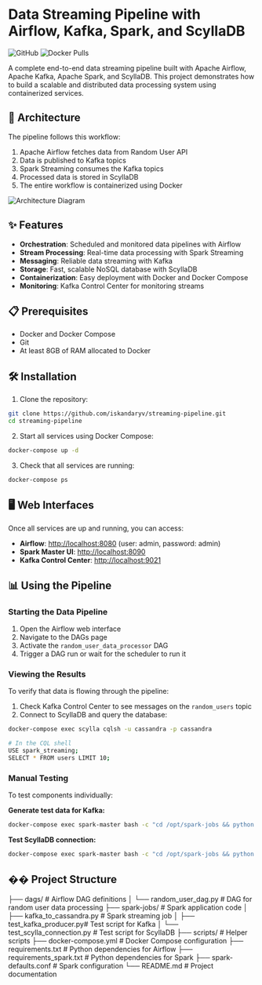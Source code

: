 # Data Streaming Pipeline with Airflow, Kafka, Spark, and ScyllaDB

![GitHub](https://img.shields.io/github/license/iskandaryv/streaming-pipeline)
![Docker Pulls](https://img.shields.io/docker/pulls/iskandaryv/streaming-pipeline)

A complete end-to-end data streaming pipeline built with Apache Airflow, Apache Kafka, Apache Spark, and ScyllaDB. This project demonstrates how to build a scalable and distributed data processing system using containerized services.

## 🚀 Architecture

The pipeline follows this workflow:
1. Apache Airflow fetches data from Random User API
2. Data is published to Kafka topics
3. Spark Streaming consumes the Kafka topics
4. Processed data is stored in ScyllaDB
5. The entire workflow is containerized using Docker

![Architecture Diagram](https://your-repo-url/architecture-diagram.png)

## ✨ Features

- **Orchestration**: Scheduled and monitored data pipelines with Airflow
- **Stream Processing**: Real-time data processing with Spark Streaming
- **Messaging**: Reliable data streaming with Kafka
- **Storage**: Fast, scalable NoSQL database with ScyllaDB
- **Containerization**: Easy deployment with Docker and Docker Compose
- **Monitoring**: Kafka Control Center for monitoring streams

## 📋 Prerequisites

- Docker and Docker Compose
- Git
- At least 8GB of RAM allocated to Docker

## 🛠️ Installation

1. Clone the repository:

```bash
git clone https://github.com/iskandaryv/streaming-pipeline.git
cd streaming-pipeline
```

2. Start all services using Docker Compose:

```bash
docker-compose up -d
```

3. Check that all services are running:

```bash
docker-compose ps
```

## 🖥️ Web Interfaces

Once all services are up and running, you can access:

- **Airflow**: [http://localhost:8080](http://localhost:8080) (user: admin, password: admin)
- **Spark Master UI**: [http://localhost:8090](http://localhost:8090)
- **Kafka Control Center**: [http://localhost:9021](http://localhost:9021)

## 📊 Using the Pipeline

### Starting the Data Pipeline

1. Open the Airflow web interface
2. Navigate to the DAGs page
3. Activate the `random_user_data_processor` DAG
4. Trigger a DAG run or wait for the scheduler to run it

### Viewing the Results

To verify that data is flowing through the pipeline:

1. Check Kafka Control Center to see messages on the `random_users` topic
2. Connect to ScyllaDB and query the database:

```bash
docker-compose exec scylla cqlsh -u cassandra -p cassandra

# In the CQL shell
USE spark_streaming;
SELECT * FROM users LIMIT 10;
```

### Manual Testing

To test components individually:

**Generate test data for Kafka:**
```bash
docker-compose exec spark-master bash -c "cd /opt/spark-jobs && python test_kafka_producer.py"
```

**Test ScyllaDB connection:**
```bash
docker-compose exec spark-master bash -c "cd /opt/spark-jobs && python test_scylla_connection.py"
```

## �� Project Structure
├── dags/ # Airflow DAG definitions
│ └── random_user_dag.py # DAG for random user data processing
├── spark-jobs/ # Spark application code
│ ├── kafka_to_cassandra.py # Spark streaming job
│ ├── test_kafka_producer.py# Test script for Kafka
│ └── test_scylla_connection.py # Test script for ScyllaDB
├── scripts/ # Helper scripts
├── docker-compose.yml # Docker Compose configuration
├── requirements.txt # Python dependencies for Airflow
├── requirements_spark.txt # Python dependencies for Spark
├── spark-defaults.conf # Spark configuration
└── README.md # Project documentation


